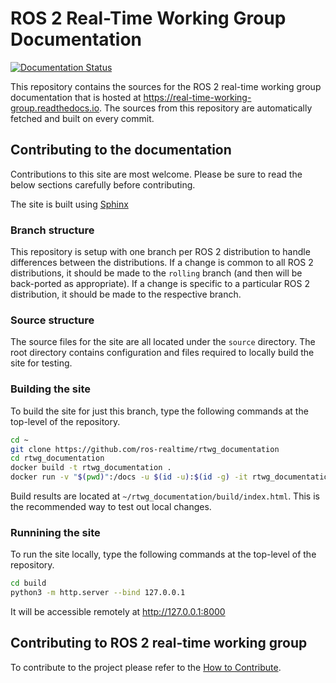 # ROS 2 Real-Time Working Group Documentation

[![Documentation Status](https://readthedocs.org/projects/real-time-working-group/badge/?version=rolling)](https://real-time-working-group.readthedocs.io/en/rolling/?badge=rolling)

This repository contains the sources for the ROS 2 real-time working group documentation that is hosted at https://real-time-working-group.readthedocs.io.
The sources from this repository are automatically fetched and built on every commit.

## Contributing to the documentation

Contributions to this site are most welcome.
Please be sure to read the below sections carefully before contributing.

The site is built using [Sphinx](https://www.sphinx-doc.org/)

### Branch structure

This repository is setup with one branch per ROS 2 distribution to handle differences between the distributions.
If a change is common to all ROS 2 distributions, it should be made to the `rolling` branch (and then will be back-ported as appropriate).
If a change is specific to a particular ROS 2 distribution, it should be made to the respective branch.

### Source structure

The source files for the site are all located under the `source` directory.
The root directory contains configuration and files required to locally build the site for testing.

### Building the site

To build the site for just this branch, type the following commands at the top-level of the repository.

```bash
cd ~
git clone https://github.com/ros-realtime/rtwg_documentation
cd rtwg_documentation
docker build -t rtwg_documentation .
docker run -v "$(pwd)":/docs -u $(id -u):$(id -g) -it rtwg_documentation
```

Build results are located at `~/rtwg_documentation/build/index.html`.
This is the recommended way to test out local changes.

### Runnining the site

To run the site locally, type the following commands at the top-level of the repository.

```bash
cd build
python3 -m http.server --bind 127.0.0.1
```

It will be accessible remotely at http://127.0.0.1:8000

## Contributing to ROS 2 real-time working group

To contribute to the project please refer to the [How to Contribute](https://real-time-working-group.readthedocs.io/en/latest/Contributing/how_to_contribute.html).
